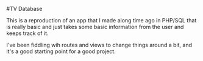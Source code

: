 #TV Database

This is a reproduction of an app that I made along time ago in PHP/SQL that is really basic and just takes some basic information from the user and keeps track of it.

I've been fiddling wih routes and views to change things around a bit, and it's a good starting point for a good project.
